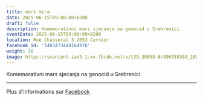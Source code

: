 ```yaml
---
title: marš mira
date: 2025-06-15T09:00:00+0200
draft: false
description: Komemorativni mars sjecanja na genocid u Srebrenici.
eventDate: 2025-06-15T09:00:00+0200
location: Rue Chasseral 3 2053 Cernier
facebook_id: '1403473444164976'
weight: 30
image: https://scontent-iad3-1.xx.fbcdn.net/v/t39.30808-6/496358384_1007574214836511_4806363768185633011_n.jpg?_nc_cat=102&ccb=1-7&_nc_sid=9e60e4&_nc_ohc=TF3iTPMftmgQ7kNvwGzb1JS&_nc_oc=AdlOd5jjioOSa7D7ZVvp0ZP5ORZqCQG-lC3dbz9vjtB_xMRep5V_2WqX3s_MvuKypgw&_nc_zt=23&_nc_ht=scontent-iad3-1.xx&edm=ABTKTjYEAAAA&_nc_gid=zRteroaG_HaPd8tYTw3WpQ&oh=00_AfUBt0Dh5g8gdEPCOOycRvZ6xHaZjLP42GUUgG2WvRCdJA&oe=68A1BDAE
---
```


Komemorativni mars sjecanja na genocid u Srebrenici.

---

Plus d'informations sur [Facebook](https://facebook.com/events/1403473444164976)